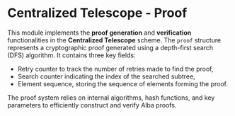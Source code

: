 # Centralized Telescope - Proof

This module implements the **proof generation** and **verification** functionalities in the **Centralized Telescope** scheme.
The `proof` structure represents a cryptographic proof generated using a depth-first search (DFS) algorithm. 
It contains three key fields: 
- Retry counter to track the number of retries made to find the proof, 
- Search counter indicating the index of the searched subtree,
- Element sequence, storing the sequence of elements forming the proof.

The proof system relies on internal algorithms, hash functions, and key parameters to efficiently construct and verify Alba proofs.
